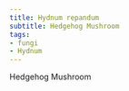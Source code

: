 ```yaml
---
title: Hydnum repandum
subtitle: Hedgehog Mushroom
tags:
- fungi
- Hydnum
---
```


Hedgehog Mushroom
